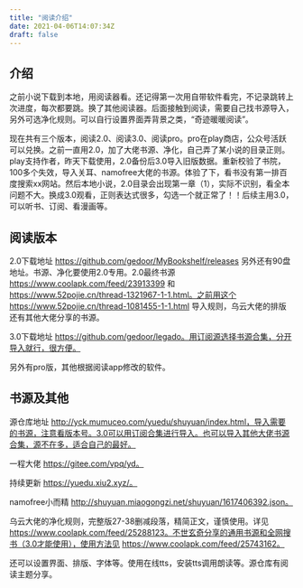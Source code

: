 ```yaml
---
title: "阅读介绍"
date: 2021-04-06T14:07:34Z
draft: false
---
```

## 介绍
  之前小说下载到本地，用阅读器看。还记得第一次用自带软件看完，不记录跳转上次进度，每次都要跳。换了其他阅读器。后面接触到阅读，需要自己找书源导入，另外可选净化规则。可以自行设置界面弄背景之类，“奇迹暖暖阅读”。
  
  现在共有三个版本，阅读2.0、阅读3.0、阅读pro。pro在play商店，公众号活跃可以兑换。之前一直用2.0，加了大佬书源、净化，自己弄了某小说的目录正则。play支持作者，昨天下载使用，2.0备份后3.0导入旧版数据。重新校验了书院，100多个失效，导入关耳、namofree大佬的书源。体验了下，看书没有第一排百度搜索xx网站。然后本地小说，2.0目录会出现第一章（1），实际不识别，看全本问题不大。换成3.0观看，正则表达式很多，勾选一个就正常了！！后续主用3.0，可以听书、订阅、看漫画等。
## 阅读版本
  2.0下载地址 https://github.com/gedoor/MyBookshelf/releases 另外还有90盘地址。书源、净化要使用2.0专用。2.0最终书源 https://www.coolapk.com/feed/23913399 和 https://www.52pojie.cn/thread-1321967-1-1.html。之前用这个 https://www.52pojie.cn/thread-1081455-1-1.html 导入规则，乌云大佬的排版还有其他大佬分享的书源。

  3.0下载地址 https://github.com/gedoor/legado。用订阅源选择书源合集，分开导入就行，很方便。
  
  另外有pro版，其他根据阅读app修改的软件。
## 书源及其他
  源仓库地址 http://yck.mumuceo.com/yuedu/shuyuan/index.html，导入需要的书源，注意看版本号。3.0可以用订阅合集进行导入。也可以导入其他大佬书源合集，源不在多，适合自己的最好。
  
  一程大佬 https://gitee.com/vpq/yd。
  
  持续更新 https://yuedu.xiu2.xyz/。
  
  namofree小而精 http://shuyuan.miaogongzi.net/shuyuan/1617406392.json。
  
  乌云大佬的净化规则，完整版27-38删减段落，精简正文，谨慎使用。详见 https://www.coolapk.com/feed/25288123。不世玄奇分享的通用书源和全网搜书（3.0才能使用），使用方法见 https://www.coolapk.com/feed/25743162。
  
  还可以设置界面、排版、字体等。使用在线tts，安装tts调用朗读等。源仓库有阅读主题分享。